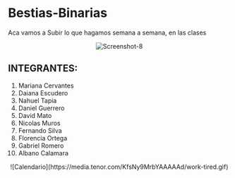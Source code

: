 # **Bestias-Binarias**

Aca vamos a Subir lo que hagamos semana a semana, en las clases 

<div align="center">
<img src="https://i.ibb.co/hFyDT8Z/Screenshot-8.jpg" alt="Screenshot-8" border="0"></a></div>


## INTEGRANTES: 
1. Mariana Cervantes
2. Daiana Escudero
3. Nahuel Tapia
4. Daniel Guerrero
5. David Mato
6. Nicolas Muros
7. Fernando Silva
8. Florencia Ortega
9. Gabriel Romero
10. Albano Calamara


<div align="center">
  ![Calendario](https://media.tenor.com/KfsNy9MrbYAAAAAd/work-tired.gif)</div>
  
